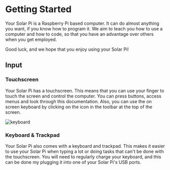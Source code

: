 # Getting Started

Your Solar Pi is a Raspberry Pi based computer. It can do almost anything you want, if you know how to program it. We aim to teach you how to use a computer and how to code, so that you have an advantage over others when you get employed.

Good luck, and we hope that you enjoy using your Solar Pi!

## Input
### Touchscreen

Your Solar Pi has a touchscreen. This means that you can use your finger to touch the screen and control the computer. You can press buttons, access menus and look through this documentation. Also, you can use the on screen keyboard by clicking on the icon in the toolbar at the top of the screen.

![keyboard](/img/keyboard-icon.png)
### Keyboard & Trackpad
Your Solar Pi also comes with a keyboard and trackpad. This makes it easier to use your Solar Pi when typing a lot or doing tasks that can't be done with the touchscreen. You will need to regularly charge your keyboard, and this can be done my plugging it into one of your Solar Pi's USB ports.